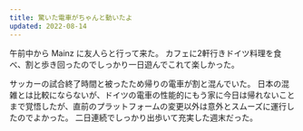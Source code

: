 ```yaml
---
title: 驚いた電車がちゃんと動いたよ
updated: 2022-08-14
---
```


午前中から Mainz に友人らと行って来た。
カフェに2軒行きドイツ料理を食べ、割と歩き回ったのでしっかり一日遊んでこれて楽しかった。

サッカーの試合終了時間と被ったため帰りの電車が割と混んでいた。
日本の混雑とは比較にならないが、ドイツの電車の性能的にもう家に今日は帰れないことまで覚悟したが、直前のプラットフォームの変更以外は意外とスムーズに運行したのでよかった。
二日連続でしっかり出歩いて充実した週末だった。
